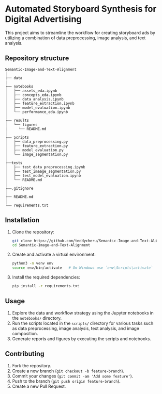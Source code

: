 # Automated Storyboard Synthesis for Digital Advertising

This project aims to streamline the workflow for creating storyboard ads by utilizing a combination of data preprocessing, image analysis, and text analysis.

## Repository structure
```plaintext
Semantic-Image-and-Text-Alignment
│
├── data
|
├── notebooks
│   ├── assets_eda.ipynb
│   ├── concepts_eda.ipynb
│   ├── data_analysis.ipynb
│   ├── feature_extraction.ipynb
│   ├── model_evaluation.ipynb
│   └── performance_eda.ipynb
│
├── results
│   └── figures
|     └── README.md
│
├── Scripts
│   ├── data_preprocessing.py
│   ├── feature_extraction.py
│   ├── model_evaluation.py
│   └── image_segmentation.py
│
├──tests
│   ├── test_data_preprocessing.ipynb
│   ├── test_imaage_segmentation.py
│   ├── test_model_evaluation.ipynb
│   └── README.md
│
├──.gitignore
│
├── README.md
│
└── requirements.txt
```
## Installation

1. Clone the repository:

    ```bash
    git clone https://github.com/teddycheru/Semantic-Image-and-Text-Alignment.git
    cd Semantic-Image-and-Text-Alignment
    ```

2. Create and activate a virtual environment:

    ```bash
    python3 -m venv env
    source env/bin/activate   # On Windows use `env\Scripts\activate`
    ```

3. Install the required dependencies:

    ```bash
    pip install -r requirements.txt
    ```

## Usage

1. Explore the data and workflow strategy using the Jupyter notebooks in the `notebooks/` directory.
2. Run the scripts located in the `scripts/` directory for various tasks such as data preprocessing, image analysis, text analysis, and image composition.
3. Generate reports and figures by executing the scripts and notebooks.

## Contributing

1. Fork the repository.
2. Create a new branch (`git checkout -b feature-branch`).
3. Commit your changes (`git commit -am 'Add some feature'`).
4. Push to the branch (`git push origin feature-branch`).
5. Create a new Pull Request.
